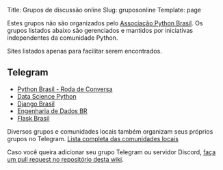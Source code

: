 Title: Grupos de discussão online
Slug: gruposonline
Template: page


Estes grupos não são organizados pelo [Associação Python Brasil](https://apyb.python.org.br/).
Os grupos listados abaixo são gerenciados e mantidos por iniciativas independentes da comunidade Python.

Sites listados apenas para facilitar serem encontrados.


## Telegram

- [Python Brasil - Roda de Conversa](https://t.me/pythonbr)
- [Data Science Python](https://t.me/datasciencepython)
- [Django Brasil](https://t.me/djangobrasil)
- [Engenharia de Dados BR](https://t.me/engenhariadadosbr)
- [Flask Brasil](https://t.me/flaskbrasil)

Diversos grupos e comunidades locais também organizam seus próprios grupos no Telegram.
[Lista completa das comunidades locais](/comunidades-locais)

<!-- ## Discord -->

Caso você queira adicionar seu grupo Telegram ou servidor Discord, [faça um pull request no repositório desta wiki](https://github.com/pythonbrasil/wiki/).